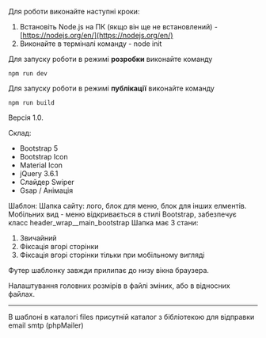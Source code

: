 Для роботи виконайте наступні кроки:
1. Встановіть Node.js на ПК (якщо він ще не встановлений) - [https://nodejs.org/en/](https://nodejs.org/en/)
2. Виконайте в терміналі команду - node init

Для запуску роботи в режимі **розробки** виконайте команду

`npm run dev`

Для запуску роботи в режимі **публікації** виконайте команду

`npm run build`

Версія 1.0.

Склад:
- Bootstrap 5
- Bootstrap Icon
- Material Icon
- jQuery 3.6.1  
- Слайдер Swiper
- Gsap / Анімація

Шаблон:
Шапка сайту: лого, блок для меню, блок для інших елментів.
Мобільних вид - меню відкривається в стилі Bootstrap, забезпечує класс header_wrap__main_bootstrap
Шапка має 3 стани:
1. Звичайний
2. Фіксація вгорі сторінки
3. Фіксація вгорі сторінки тільки при мобільному вигляді
<!--
        1. Щоб зафіксувати шапку тільки для мобільного вигляду назнач блоку з id="header_wrap" класс - header_fixed-mob
        2. Щоб зафіксувати шапку для всіх виглядів назнач блоку з id="header_wrap" класс - header_fixed
-->

Футер шаблонку завжди прилипає до низу вікна браузера.

Налаштування головних розмірів в файлі зміних, або в відносних файлах.

-----------------------------
В шаблоні в каталогі files присутній каталог з бібліотекою для відправки email smtp (phpMailer)

